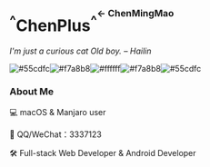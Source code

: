 # <sup>^</sup>ChenPlus<sup>^<sup><sup>← ChenMingMao</sup></sup></sup>

*I'm just a curious cat Old boy. – Hailin*

![#55cdfc](https://placehold.it/15/55cdfc/000000?text=+)![#f7a8b8](https://placehold.it/15/f7a8b8/000000?text=+)![#ffffff](https://placehold.it/15/ffffff/000000?text=+)![#f7a8b8](https://placehold.it/15/f7a8b8/000000?text=+)![#55cdfc](https://placehold.it/15/55cdfc/000000?text=+)

### About Me

💻 macOS & Manjaro user

📲 QQ/WeChat：3337123

🛠 Full-stack Web Developer & Android Developer


